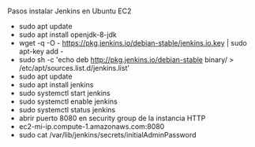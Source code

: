 ###
Pasos instalar Jenkins en Ubuntu EC2

* sudo apt update
* sudo apt install openjdk-8-jdk
* wget -q -O - https://pkg.jenkins.io/debian-stable/jenkins.io.key | sudo apt-key add -
* sudo sh -c 'echo deb http://pkg.jenkins.io/debian-stable binary/ > /etc/apt/sources.list.d/jenkins.list'
* sudo apt update
* sudo apt install jenkins
* sudo systemctl start jenkins
* sudo systemctl enable jenkins
* sudo systemctl status jenkins
* abrir puerto 8080 en security group de la instancia HTTP
* ec2-mi-ip.compute-1.amazonaws.com:8080
* sudo cat /var/lib/jenkins/secrets/initialAdminPassword